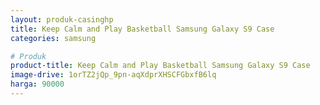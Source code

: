 ```yaml
---
layout: produk-casinghp
title: Keep Calm and Play Basketball Samsung Galaxy S9 Case
categories: samsung

# Produk
product-title: Keep Calm and Play Basketball Samsung Galaxy S9 Case
image-drive: 1orTZ2jQp_9pn-aqXdprXHSCFGbxfB6lq
harga: 90000
---
```

